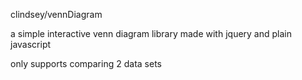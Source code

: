 clindsey/vennDiagram

a simple interactive venn diagram library made with jquery and plain javascript

only supports comparing 2 data sets
